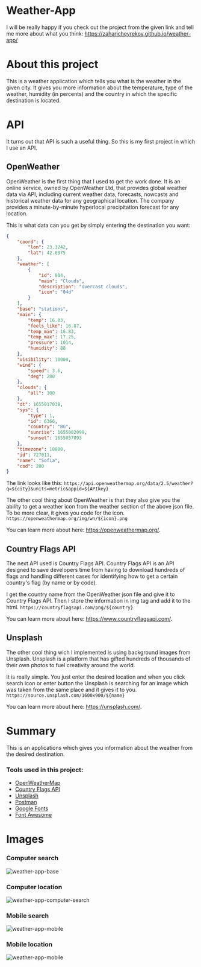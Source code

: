 # Weather-App

I will be really happy if you check out the project from the given link and tell me more about what you think: https://zaharicheyrekov.github.io/weather-app/

# About this project

This is a weather application which tells you what is the weather in the given city. It gives you more information about the temperature, type of the weather, humidity (in percents) and the country in which the specific destination is located.

# API

It turns out that API is such a useful thing. So this is my first project in which I use an API.

## OpenWeather

OpenWeather is the first thing that I used to get the work done. It is an online service, owned by OpenWeather Ltd, that provides global weather data via API, including current weather data, forecasts, nowcasts and historical weather data for any geographical location. The company provides a minute-by-minute hyperlocal precipitation forecast for any location.

This is what data can you get by simply entering the destination you want:

```json
{
    "coord": {
        "lon": 23.3242,
        "lat": 42.6975
    },
    "weather": [
        {
            "id": 804,
            "main": "Clouds",
            "description": "overcast clouds",
            "icon": "04d"
        }
    ],
    "base": "stations",
    "main": {
        "temp": 16.83,
        "feels_like": 16.87,
        "temp_min": 16.83,
        "temp_max": 17.25,
        "pressure": 1014,
        "humidity": 88
    },
    "visibility": 10000,
    "wind": {
        "speed": 3.6,
        "deg": 280
    },
    "clouds": {
        "all": 100
    },
    "dt": 1655017038,
    "sys": {
        "type": 1,
        "id": 6366,
        "country": "BG",
        "sunrise": 1655002099,
        "sunset": 1655057093
    },
    "timezone": 10800,
    "id": 727011,
    "name": "Sofia",
    "cod": 200
}
``` 
The link looks like this: `https://api.openweathermap.org/data/2.5/weather?q=${city}&units=metric&appid=${APIkey}`

The other cool thing about OpenWeather is that they also give you the ability to get a weather icon from the weather section of the above json file. To be more clear, it gives you code for the icon.
`https://openweathermap.org/img/wn/${icon}.png`

You can learn more about here: https://openweathermap.org/.

## Country Flags API

The next API used is Country Flags API. Country Flags API is an API designed to save developers time from having to download hundreds of flags and handling different cases for identifying how to get a certain country's flag (by name or by code).

I get the country name from the OpenWeather json file and give it to Country Flags API. Then I store the information in img tag and add it to the html.
`https://countryflagsapi.com/png/${country}`

You can learn more about here: https://www.countryflagsapi.com/.

## Unsplash

The other cool thing wich I implemented is using background images from Unsplash. Unsplash is a platform that has gifted hundreds of thousands of their own photos to fuel creativity around the world.

It is really simple. You just enter the desired location and when you click search icon or enter button the Unsplash is searching for an image which was taken from the same place and it gives it to you.
`https://source.unsplash.com/1600x900/${name}`

You can learn more about here: https://unsplash.com/.

# Summary

This is an applications which gives you information about the weather from the desired destination.

### Tools used in this project: 

- <a href="https://openweathermap.org/">OpenWeatherMap</a>
- <a href="https://countryflagsapi.com/">Country Flags API</a>
- <a href="https://unsplash.com/">Unsplash</a>
- <a href="https://www.postman.com/">Postman</a>
- <a href="https://fonts.google.com/">Google Fonts</a>
- <a href="https://fontawesome.com/">Font Awesome</a>

# Images

### Computer search

![weather-app-base](https://user-images.githubusercontent.com/95768526/173223311-d101ce58-1ffe-40b3-9324-7dc5f3036da2.png)

### Computer location

![weather-app-computer-search](https://user-images.githubusercontent.com/95768526/173223380-67defa3e-95af-4b05-a849-db24427dd3a5.png)

### Mobile search

![weather-app-mobile](https://user-images.githubusercontent.com/95768526/173223531-2c203036-2e91-4f26-b09a-0a31fb37b027.png)

### Mobile location

![weather-app-mobile](https://user-images.githubusercontent.com/95768526/173223489-a65bcc00-8d3f-42ec-a05b-2bc3bdc55057.png)
